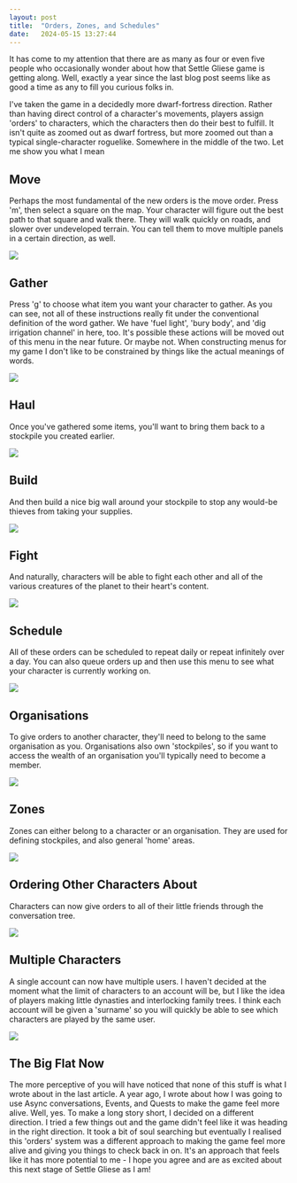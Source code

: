 ```yaml
---
layout: post
title:  "Orders, Zones, and Schedules"
date:   2024-05-15 13:27:44
---
```


It has come to my attention that there are as many as four or even five people who occasionally wonder about how that Settle Gliese game is getting along. Well, exactly a year since the last blog post seems like as good a time as any to fill you curious folks in.

I've taken the game in a decidedly more dwarf-fortress direction. Rather than having direct control of a character's movements, players assign 'orders' to characters, which the characters then do their best to fulfill. It isn't quite as zoomed out as dwarf fortress, but more zoomed out than a typical single-character roguelike. Somewhere in the middle of the two. Let me show you what I mean

## Move

Perhaps the most fundamental of the new orders is the move order. Press 'm', then select a square on the map. Your character will figure out the best path to that square and walk there. They will walk quickly on roads, and slower over undeveloped terrain. You can tell them to move multiple panels in a certain direction, as well.

<img src="/images/move.gif" />

## Gather

Press 'g' to choose what item you want your character to gather. As you can see, not all of these instructions really fit under the conventional definition of the word gather. We have 'fuel light', 'bury body', and 'dig irrigation channel' in here, too. It's possible these actions will be moved out of this menu in the near future. Or maybe not. When constructing menus for my game I don't like to be constrained by things like the actual meanings of words.

<img src="/images/gather.gif" />

## Haul

Once you've gathered some items, you'll want to bring them back to a stockpile you created earlier.

<img src="/images/gathering.gif" />

## Build

And then build a nice big wall around your stockpile to stop any would-be thieves from taking your supplies.

<img src="/images/build.gif" />

## Fight

And naturally, characters will be able to fight each other and all of the various creatures of the planet to their heart's content.

<img src="/images/fight.gif" />

## Schedule

All of these orders can be scheduled to repeat daily or repeat infinitely over a day. You can also queue orders up and then use this menu to see what your character is currently working on.

<img src="/images/scheduler.png" />

## Organisations

To give orders to another character, they'll need to belong to the same organisation as you. Organisations also own 'stockpiles', so if you want to access the wealth of an organisation you'll typically need to become a member.

<img src="/images/organisation.png" />

## Zones

Zones can either belong to a character or an organisation. They are used for defining stockpiles, and also general 'home' areas.

<img src="/images/zones.png" />

## Ordering Other Characters About

Characters can now give orders to all of their little friends through the conversation tree.

<img src="/images/ordering-about.png"/>

## Multiple Characters

A single account can now have multiple users. I haven't decided at the moment what the limit of characters to an account will be, but I like the idea of players making little dynasties and interlocking family trees. I think each account will be given a 'surname' so you will quickly be able to see which characters are played by the same user.

<img src="/images/character-select.png"/>

## The Big Flat Now

The more perceptive of you will have noticed that none of this stuff is what I wrote about in the last article. A year ago, I wrote about how I was going to use Async conversations, Events, and Quests to make the game feel more alive. Well, yes. To make a long story short, I decided on a different direction. I tried a few things out and the game didn't feel like it was heading in the right direction. It took a bit of soul searching but eventually I realised this 'orders' system was a different approach to making the game feel more alive and giving you things to check back in on. It's an approach that feels like it has more potential to me - I hope you agree and are as excited about this next stage of Settle Gliese as I am!